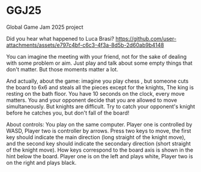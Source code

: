 # GGJ25
Global Game Jam 2025 project

Did you hear what happened to Luca Brasi?
https://github.com/user-attachments/assets/e797c4bf-c6c3-4f3a-8d5b-2d60ab9b4148

You can imagine the meeting with your friend, not for the sake of dealing with some problem or aim. Just play and talk about some empty things that don't matter. But those moments matter a lot.

And actually, about the game: imagine you play chess , but someone cuts the board to 6x6 and steals all the pieces except for the knights, The king is resting on the bath floor. You have 10 seconds on the clock, every move matters. You and your opponent decide that you are allowed to move simultaneously. But knights are difficult. Try to catch your opponent's knight before he catches you, but don't fall of the board!

About controls: You play on the same computer. Player one is controlled by WASD, Player two is controller by arrows. Press two keys to move, the first key should indicate the main direction (long straight of the knight move), and the second key should indicate the secondary direction (short straight of the knight move). How keys correspond to the board axis is shown in the hint below the board. Player one is on the left and plays white, Player two is on the right and plays black.
